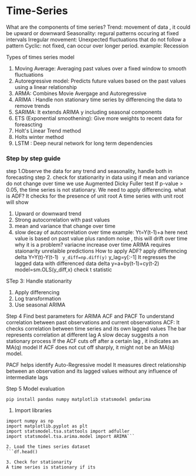 # Time-Series

What are the components of time series?
Trend: movement of data , it could be upward or downward
Seasonality: regural patterns occuring at fixed intervals
Irregular movement: Unexpected fluctuations that do not follow a pattern
Cyclic: not fixed, can occur over longer period. example: Recession

Types of times series model
1. Moving Average: Averaging past values over a fixed window to smooth fluctuations
2. Autoregressive model: Predicts future values based on the past values using a linear relationship
3. ARMA: Combines Movie Avergage and Autoregressive
4. ARIMA : Handle non stationary time series by differencing the data to remove trends
5. SARIMA: It extends ARIMA  y including seasonal components
6. ETS (Exponential smoothening):  Give more weights to recent data for foreascting
7. Holt's Linear Trend method
8. Holts winter method
9. LSTM : Deep neural network for long term dependencies

### Step by step guide
step 1.Observe the data for any trend and seasonality, handle both in forecasting
step 2. check for stationarity in data using 
if mean and variance do not change over time
we use Augmented Dicky Fuller test
If p-value > 0.05, the time series is not stationary. We need to apply differencing.
what is ADF? 
It checks for the presence of unit root
A time series with unit root will show
1. Upward or downward trend
2. Strong autocorrelation with past values
3. mean and variance that change over time
4. slow decay of autocorrelation over time
   example: Yt=Y(t-1)+a
   here next value is based on past value plus random noise , this will drift over time
   why it is a problem?
   variacne increase over time
   ARIMA requires staionarity
   unrelaible predictions
How to apply ADF?
apply differencing
delta Y=Y(t)-Y(t-1)
``` y_diff=np.diff(y)```
y_lag=y[:-1] 
It regresses the lagged data with differenced data
delta y=a+by(t-1)+cy(t-2)
model=sm.OLS(y_diff,x)
check t statistic

STep 3: Handle stationarity
1. Apply differencing
2. Log transformation
3. Use seasonal ARIMA

Step 4 Find best parameters for ARIMA
ACF and PACF
To understand correlation between past observations and current observations
ACF: It checks correlation between time series and its own lagged values
The bar represents correlation at different lag
A slow decay suggests a non stationary process
If the ACF cuts off after  a certain lag , it indicates an MA(q) model
If ACF does not cut off sharply, it might not be an MA(q) model.

PACF helps identify Auto-Regressive model
It measures direct relationship between an observation and its lagged values without any influence of intermediate lags

Step 5  Model evaluation




```pip install pandas numpy matplotlib statsmodel pmdarima```

1. Import libraries
``` import pandas as pd
import numpy as np
import matplotlib.pyplot as plt
import statsmodel.tsa.stattools import adfuller
import statsmodel.tsa.arima.model import ARIMA```

2. Load the times series dataset
```df.head()

3. Check for stationarity
A time series is stationary if its 




